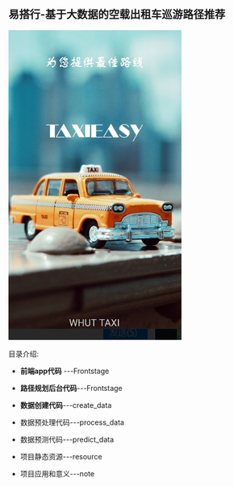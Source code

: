 ## 易搭行-基于大数据的空载出租车巡游路径推荐

![](resource/demo.jpg)  

目录介绍:

* **前端app代码** ---Frontstage  

* **路径规划后台代码**---Frontstage  

* **数据创建代码**---create_data  

* 数据预处理代码---process_data  

* 数据预测代码---predict_data  

* 项目静态资源---resource  

* 项目应用和意义---note  

